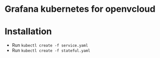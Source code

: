 # Grafana kubernetes for openvcloud

# Installation
- Run `kubectl create -f service.yaml`
- Run `kubectl create -f stateful.yaml`
